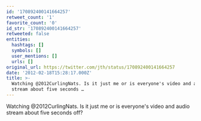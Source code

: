 ```yaml
---
id: '170892400141664257'
retweet_count: '1'
favorite_count: '0'
id_str: '170892400141664257'
retweeted: false
entities:
  hashtags: []
  symbols: []
  user_mentions: []
  urls: []
original_url: https://twitter.com/jth/status/170892400141664257
date: '2012-02-18T15:28:17.000Z'
title: >-
  Watching @2012CurlingNats. Is it just me or is everyone's video and audio
  stream about five seconds …
---
```


Watching @2012CurlingNats. Is it just me or is everyone's video and audio stream about five seconds off?